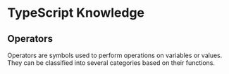 # TypeScript Knowledge

## Operators
Operators are symbols used to perform operations on variables or values. They can be classified into several categories based on their functions.